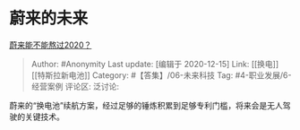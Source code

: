 # 蔚来的未来
[蔚来能不能熬过2020？](https://www.zhihu.com/question/373325202/answer/1036235945)

> Author: #Anonymity
> Last update: [编辑于 2020-12-15]
> Link: [[换电]] [[特斯拉新电池]]
> Category: #【答集】/06-未来科技
> Tag: #4-职业发展/6-经营案例 
> 评论区:
> 泛讨论:

蔚来的“换电池”续航方案，经过足够的锤炼积累到足够专利门槛，将来会是无人驾驶的关键技术。
